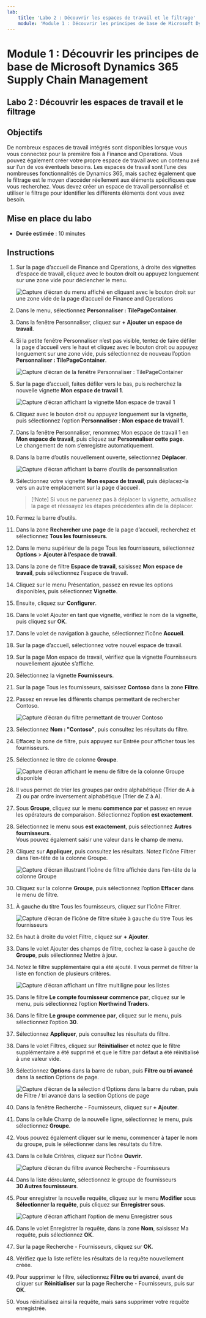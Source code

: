 ```yaml
---
lab:
    title: 'Labo 2 : Découvrir les espaces de travail et le filtrage'
    module: 'Module 1 : Découvrir les principes de base de Microsoft Dynamics 365 Supply Chain Management'
---
```


# Module 1 : Découvrir les principes de base de Microsoft Dynamics 365 Supply Chain Management

## Labo 2 : Découvrir les espaces de travail et le filtrage

## Objectifs

De nombreux espaces de travail intégrés sont disponibles lorsque vous vous connectez pour la première fois à Finance and Operations. Vous pouvez également créer votre propre espace de travail avec un contenu axé sur l’un de vos éventuels besoins. Les espaces de travail sont l’une des nombreuses fonctionnalités de Dynamics 365, mais sachez également que le filtrage est le moyen d’accéder réellement aux éléments spécifiques que vous recherchez. Vous devez créer un espace de travail personnalisé et utiliser le filtrage pour identifier les différents éléments dont vous avez besoin.

## Mise en place du labo

   - **Durée estimée** : 10 minutes

## Instructions

1. Sur la page d’accueil de Finance and Operations, à droite des vignettes d’espace de travail, cliquez avec le bouton droit ou appuyez longuement sur une zone vide pour déclencher le menu.

    ![Capture d’écran du menu affiché en cliquant avec le bouton droit sur une zone vide de la page d’accueil de Finance and Operations](./media/m1-common-home-page-right-click-personalize.png)

1. Dans le menu, sélectionnez **Personnaliser : TilePageContainer**.

1. Dans la fenêtre Personnaliser, cliquez sur **+ Ajouter un espace de travail**.

1. Si la petite fenêtre Personnaliser n’est pas visible, tentez de faire défiler la page d’accueil vers le haut et cliquez avec le bouton droit ou appuyez longuement sur une zone vide, puis sélectionnez de nouveau l’option **Personnaliser : TilePageContainer**.

    ![Capture d’écran de la fenêtre Personnaliser : TilePageContainer](./media/m1-common-home-page-right-click-personalize-window.png)

1. Sur la page d’accueil, faites défiler vers le bas, puis recherchez la nouvelle vignette **Mon espace de travail 1**.

    ![Capture d’écran affichant la vignette Mon espace de travail 1](./media/m1-common-home-page-my-workspace-1.png)

1. Cliquez avec le bouton droit ou appuyez longuement sur la vignette, puis sélectionnez l’option **Personnaliser : Mon espace de travail 1**.

1. Dans la fenêtre Personnaliser, renommez Mon espace de travail 1 en **Mon espace de travail**, puis cliquez sur **Personnaliser cette page**.  
    Le changement de nom s’enregistre automatiquement.

1. Dans la barre d’outils nouvellement ouverte, sélectionnez **Déplacer**.

    ![Capture d’écran affichant la barre d’outils de personnalisation](./media/m1-common-personize-this-page-toolbar.png)

1. Sélectionnez votre vignette **Mon espace de travail**, puis déplacez-la vers un autre emplacement sur la page d’accueil.

    >[!Note] Si vous ne parvenez pas à déplacer la vignette, actualisez la page et réessayez les étapes précédentes afin de la déplacer.

1. Fermez la barre d’outils.

1. Dans la zone **Rechercher une page** de la page d’accueil, recherchez et sélectionnez **Tous les fournisseurs**.

1. Dans le menu supérieur de la page Tous les fournisseurs, sélectionnez **Options** > **Ajouter à l’espace de travail**.

1. Dans la zone de filtre **Espace de travail**, saisissez **Mon espace de travail**, puis sélectionnez l’espace de travail.

1. Cliquez sur le menu Présentation, passez en revue les options disponibles, puis sélectionnez **Vignette**.

1. Ensuite, cliquez sur **Configurer**.

1. Dans le volet Ajouter en tant que vignette, vérifiez le nom de la vignette, puis cliquez sur **OK**.

1. Dans le volet de navigation à gauche, sélectionnez l’icône **Accueil**.

1. Sur la page d’accueil, sélectionnez votre nouvel espace de travail.

1. Sur la page Mon espace de travail, vérifiez que la vignette Fournisseurs nouvellement ajoutée s’affiche.

1. Sélectionnez la vignette **Fournisseurs**.

1. Sur la page Tous les fournisseurs, saisissez **Contoso** dans la zone **Filtre**.

1. Passez en revue les différents champs permettant de rechercher Contoso.

    ![Capture d’écran du filtre permettant de trouver Contoso](./media/m1-common-filter-vendor-contoso.png)

1. Sélectionnez **Nom : "Contoso"**, puis consultez les résultats du filtre.

1. Effacez la zone de filtre, puis appuyez sur Entrée pour afficher tous les fournisseurs.

1. Sélectionnez le titre de colonne **Groupe**.

    ![Capture d’écran affichant le menu de filtre de la colonne Groupe disponible](./media/m1-common-filter-group-column.png)

1. Il vous permet de trier les groupes par ordre alphabétique (Trier de A à Z) ou par ordre inversement alphabétique (Trier de Z à A).

1. Sous **Groupe**, cliquez sur le menu **commence par** et passez en revue les opérateurs de comparaison. Sélectionnez l’option **est exactement**.

1. Sélectionnez le menu sous **est exactement**, puis sélectionnez **Autres fournisseurs**.  
    Vous pouvez également saisir une valeur dans le champ de menu.

1. Cliquez sur **Appliquer**, puis consultez les résultats. Notez l’icône Filtrer dans l’en-tête de la colonne Groupe.

    ![Capture d’écran illustrant l’icône de filtre affichée dans l’en-tête de la colonne Groupe](./media/m1-common-group-column-filter.png)

1. Cliquez sur la colonne **Groupe**, puis sélectionnez l’option **Effacer** dans le menu de filtre.

1. À gauche du titre Tous les fournisseurs, cliquez sur l’icône Filtrer.

    ![Capture d’écran de l’icône de filtre située à gauche du titre Tous les fournisseurs](./media/m1-common-all-vendors-page-filter.png)

1. En haut à droite du volet Filtre, cliquez sur **+ Ajouter**.

1. Dans le volet Ajouter des champs de filtre, cochez la case à gauche de **Groupe**, puis sélectionnez Mettre à jour.

1. Notez le filtre supplémentaire qui a été ajouté. Il vous permet de filtrer la liste en fonction de plusieurs critères.

    ![Capture d’écran affichant un filtre multiligne pour les listes](./media/m1-common-multi-line-filter.png)

1. Dans le filtre **Le compte fournisseur commence par**, cliquez sur le menu, puis sélectionnez l’option **Northwind Traders**.

1. Dans le filtre **Le groupe commence par**, cliquez sur le menu, puis sélectionnez l’option **30**.

1. Sélectionnez **Appliquer**, puis consultez les résultats du filtre.

1. Dans le volet Filtres, cliquez sur **Réinitialiser** et notez que le filtre supplémentaire a été supprimé et que le filtre par défaut a été réinitialisé à une valeur vide.

1. Sélectionnez **Options** dans la barre de ruban, puis **Filtre ou tri avancé** dans la section Options de page.

    ![Capture d’écran de la sélection d’Options dans la barre du ruban, puis de Filtre / tri avancé dans la section Options de page](./media/m1-common-advanced-filter-sort-ribbon.png)

1. Dans la fenêtre Recherche - Fournisseurs, cliquez sur **+ Ajouter**.

1. Dans la cellule Champ de la nouvelle ligne, sélectionnez le menu, puis sélectionnez **Groupe**.

1. Vous pouvez également cliquer sur le menu, commencer à taper le nom du groupe, puis le sélectionner dans les résultats du filtre.

1. Dans la cellule Critères, cliquez sur l’icône **Ouvrir**.

    ![Capture d’écran du filtre avancé Recherche - Fournisseurs](./media/m1-common-inquire-vendor-advanced-filter.png)

1. Dans la liste déroulante, sélectionnez le groupe de fournisseurs **30 Autres fournisseurs**.

1. Pour enregistrer la nouvelle requête, cliquez sur le menu **Modifier** sous **Sélectionner la requête**, puis cliquez sur **Enregistrer sous**.

    ![Capture d’écran affichant l’option de menu Enregistrer sous](./media/m1-common-inquiry-vendors-advanced-filter-save-as.png)

1. Dans le volet Enregistrer la requête, dans la zone **Nom**, saisissez Ma requête, puis sélectionnez **OK**.

1. Sur la page Recherche - Fournisseurs, cliquez sur **OK**.

1. Vérifiez que la liste reflète les résultats de la requête nouvellement créée.

1. Pour supprimer le filtre, sélectionnez **Filtre ou tri avancé**, avant de cliquer sur **Réinitialiser** sur la page Recherche - Fournisseurs, puis sur **OK**.

1. Vous réinitialisez ainsi la requête, mais sans supprimer votre requête enregistrée.
